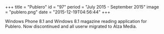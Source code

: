 +++
title = "Publero"
id = "97"
period = "July 2015 - September 2015"
image = "publero.png"
date = "2015-12-19T04:56:44"
+++

Windows Phone 8.1 and Windows 8.1 magazine reading application for Publero. Now discontinued and all userw migrated to Alza Media.
